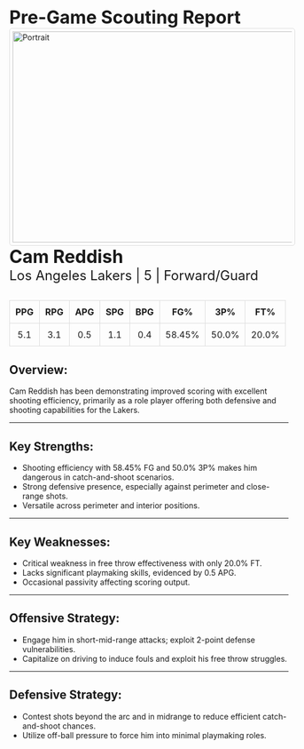 
<div style="text-align;">
  <span style="font-size: 32px; font-weight: bold;">Pre-Game Scouting Report</span>
</div>

<div margin: 20px 0;>
<img src="../../../Data/Lakers/Cam_Reddish/Portrait.jpg" alt="Portrait" width="520" height="380" style="border: 1px solid #ddd; border-radius: 5px; padding: 5px;">
</div>

<div>
  <span style="font-size: 32px; font-weight: bold;">Cam Reddish</span><br>
  <span style="font-size: 24px;">Los Angeles Lakers | 5 | Forward/Guard</span>
</div>

<div style="margin: 30px 0;">
  <table style="width: 100%; border-collapse: collapse; text-align: center;">
    <thead style="background-color">
      <tr>
        <th style="padding: 10px; border: 1px solid #ddd;">PPG</th>
        <th style="padding: 10px; border: 1px solid #ddd;">RPG</th>
        <th style="padding: 10px; border: 1px solid #ddd;">APG</th>
        <th style="padding: 10px; border: 1px solid #ddd;">SPG</th>
        <th style="padding: 10px; border: 1px solid #ddd;">BPG</th>
        <th style="padding: 10px; border: 1px solid #ddd;">FG%</th>
        <th style="padding: 10px; border: 1px solid #ddd;">3P%</th>
        <th style="padding: 10px; border: 1px solid #ddd;">FT%</th>
      </tr>
    </thead>
    <tbody>
      <tr>
        <td style="padding: 10px; border: 1px solid #ddd;">5.1</td>
        <td style="padding: 10px; border: 1px solid #ddd;">3.1</td>
        <td style="padding: 10px; border: 1px solid #ddd;">0.5</td>
        <td style="padding: 10px; border: 1px solid #ddd;">1.1</td>
        <td style="padding: 10px; border: 1px solid #ddd;">0.4</td>
        <td style="padding: 10px; border: 1px solid #ddd;">58.45%</td>
        <td style="padding: 10px; border: 1px solid #ddd;">50.0%</td>
        <td style="padding: 10px; border: 1px solid #ddd;">20.0%</td>
      </tr>
    </tbody>
  </table>
</div>

<h2>Overview:</h2>
Cam Reddish has been demonstrating improved scoring with excellent shooting efficiency, primarily as a role player offering both defensive and shooting capabilities for the Lakers.<hr>

<h2>Key Strengths:</h2>
<ul>
  <li>Shooting efficiency with 58.45% FG and 50.0% 3P% makes him dangerous in catch-and-shoot scenarios.</li>
  <li>Strong defensive presence, especially against perimeter and close-range shots.</li>
  <li>Versatile across perimeter and interior positions.</li>
</ul>
<hr>

<h2>Key Weaknesses:</h2>
<ul>
  <li>Critical weakness in free throw effectiveness with only 20.0% FT.</li>
  <li>Lacks significant playmaking skills, evidenced by 0.5 APG.</li>
  <li>Occasional passivity affecting scoring output.</li>
</ul>
<hr>

<h2>Offensive Strategy:</h2>
<ul>
  <li>Engage him in short-mid-range attacks; exploit 2-point defense vulnerabilities.</li>
  <li>Capitalize on driving to induce fouls and exploit his free throw struggles.</li>
</ul>
<hr>

<h2>Defensive Strategy:</h2>
<ul>
  <li>Contest shots beyond the arc and in midrange to reduce efficient catch-and-shoot chances.</li>
  <li>Utilize off-ball pressure to force him into minimal playmaking roles.</li>
</ul>
